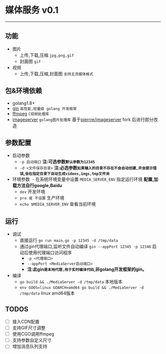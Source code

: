 # 媒体服务 v0.1
---
## 功能
- 图片
  - 上传,下载,压缩 `jpg,png,gif`
  - 封面图 `gif`
- 视频
  - 上传,下载,压缩,封面图 `支持主流媒体格式`
  
## 包&环境依赖
- golang1.8+
- [gin](https://github.com/gin-gonic/gin) `高性能,轻量级 golang 开发框架`
- [ffmpeg](https://ffmpeg.org/) `C视频处理库`
- [imageserver](https://github.com/GxlZ/imageserver) `golang图片处理库` 基于[pierrre/imageserver](https://github.com/pierrre/imageserver) fork 后进行部分改造

## 参数配置
- 启动参数
  - `-p 启动端口` **注:可选参数`默认参数为12345`**
  - `-d <文件保存目录>` **注:必选参数`如果输入的目录不存在不会自动创建,并会提示错误`,`会在指定目录下自动生成videos,imgs,tmp文件夹`**
- 环境参数
  - 在系统环境变量中设置 `MEDIA_SERVER_ENV` 指定运行环境 **配置,加载方法自行google,Baidu**
    - `dev` 开发环境
    - `pro 或 不设置` 生产环境
    - `echo $MEDIA_SERVER_ENV` 查看当前环境

## 运行
- 调试
  - 直接运行 `go run main.go -p 12345 -d /tmp/data`
  - 通过gin代理端口,监听文件自动编译 `gin --appPort 12345 -p 12346` 启动后使用代理端口访问程序 
    - `-p <代理端口>`
    - `--appPort <MediaServer启动端口>`
    - **注:此gin`是本地代理,用于实时编译代码`,非golang开发框架的gin。**
- 编译
  - `go build && ./MediaServer -d /tmp/data` 本地版本
  - `env GOOS=linux GOARCH=amd64 go build && ./MediaServer -d /tmp/data` linux amd64版本

## TODOS
- [ ] 接入CDN配置
- [ ] 支持GIF尺寸调整
- [ ] 使用CGO调用ffmpeg
- [ ] 支持参数自定义尺寸
- [ ] 增加消息队列支持
